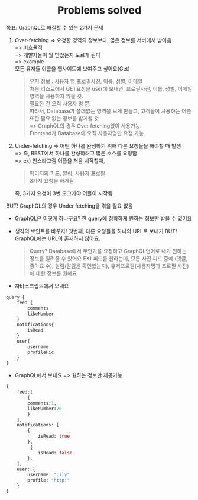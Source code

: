<h1 align="center">
Problems solved
</h1>

목표: GraphQL로 해결할 수 있는 2가지 문제

1. Over-fetching
   => 요청한 영역의 정보보다, 많은 정보를 서버에서 받아옴<br>
   => 비효율적<br>
   => 개발자들이 뭘 받았는지 모르게 된다<br>
   => example<br>
   모든 유저들 이름을 웹사이트에 보여주고 싶어요(Get)

   > 유저 정보 : 사용자 명,프로필사진, 이름, 성별, 이메일<br>
   > 처음 리스트에서 GET요청을 user에 보내면, 프로필사진, 이름, 성별, 이메일 영역을 사용하지 않을 것.<br>
   > 필요한 건 오직 사용자 명 뿐!<br>
   > 따라서, Database가 쓸데없는 영역을 보게 만들고, 고객들이 사용하는 어플 또한 필요 없는 정보를 받게될 것<br>
   > => GraphQL의 경우 Over fetching없이 사용가능.<br>
   > Frontend가 Database에 오직 사용자명만 요청 가능

2. Under-fetching
   => 어떤 하나를 완성하기 위해 다른 요청들을 해야할 때 발생<br>
   => 즉, REST에서 하나를 완성하려고 많은 소스를 요청함<br>
   => ex) 인스타그램 어플을 처음 시작할때,

   > 페이지의 피드, 알림, 사용자 프로필<br>
   > 3가지 요청을 하게됨<br>

   즉, 3가지 요청이 3번 오고가야 어플이 시작됨

BUT! GraphQL의 경우 Under fetching을 겪을 필요 없음<br>

- GraphQL은 어떻게 하나구요?
  한 query에 정확하게 원하는 정보만 받을 수 있어요

- 생각의 뽀인트를 바꾸자!
  첫번째, 다른 요청들을 하나의 URL로 보내기
  BUT! GraphQL에는 URL이 존재하지 않아요.

  > Query?
  > Database에서 무언가를 요청하고 GraphQL언어로 내가 원하는 정보를 알려줄 수 있어요
  > EX) 피드를 원하는데,
  > 모든 사진 피드 중에 (댓글, 좋아요 수), 알림(알림을 확인했는지), 유저프로필(사용자명과 프로필 사진)에 대한 정보를 원해요

- 자바스크립트에서 보내요

```javascript
query {
    feed {
        comments
        likeNumber
    }
    notifications{
        isRead
    }
    user{
        username
        profilePic
    }
}
```

- GraphQL에서 보내요
  => 원하는 정보만 제공가능

```GraphQL
{
    feed:[
        {
        comments:1,
        likeNumber:20
        }
    ],
    notifications: [
        {
            isRead: true
        },
         {
            isRead: false
        },
    ],
    user: {
        username: "Lily"
        profile: "http:"
    }
}

```
